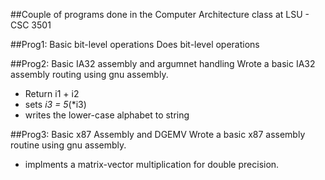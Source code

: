 ##Couple of programs done in the Computer Architecture class at LSU - CSC 3501

##Prog1: Basic bit-level operations
Does bit-level operations

##Prog2: Basic IA32 assembly and argumnet handling
Wrote a basic IA32 assembly routing using gnu assembly.
 - Return i1 + i2
 - sets *i3 = 5*(*i3)
 - writes the lower-case alphabet to string

##Prog3: Basic x87 Assembly and DGEMV
Wrote a basic x87 assembly routine using gnu assembly.
 - implments a matrix-vector multiplication for double precision.
